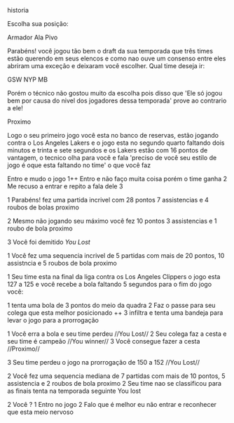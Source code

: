 historia

Escolha sua posição:

Armador 
Ala 
Pivo


Parabéns! você jogou tão bem o draft da sua temporada que três times estão querendo em seus elencos e como nao ouve um consenso entre eles abriram uma exceção e deixaram você escolher. Qual time deseja ir:

GSW
NYP
MB


Porém o técnico não gostou muito da escolha pois disso que 'Ele só jogou bem por causa do nivel dos jogadores dessa temporada' prove ao contrario a ele!

Proximo


Logo o seu primeiro jogo você esta no banco de reservas, estão jogando contra o Los Angeles Lakers e o jogo esta no segundo quarto faltando dois minutos e trinta e sete segundos e os Lakers estão com 16 pontos de vantagem, o tecnico olha para você e fala 'preciso de você seu estilo de jogo é oque esta faltando no time' o que você faz

Entro e mudo o jogo 1++
Entro e não faço muita coisa porém o time ganha 2
Me recuso a entrar e repito a fala dele 3 


1 Parabéns! fez uma partida incrivel com 28 pontos 7 assistencias e 4 roubos de bolas
proximo

2 Mesmo não jogando seu máximo você fez 10 pontos 3 assistencias e 1 roubo de bola
proximo

3 Você foi demitido *You Lost* 


1 Você fez  uma sequencia incrivel de 5 partidas com mais de 20 pontos, 10 assistncia e 5 roubos de bola 
proximo

1 Seu time esta na final da liga contra os Los Angeles Clippers o jogo esta 127 a 125 e você recebe a bola faltando 5 segundos para o fim do jogo você:

1 tenta uma bola de 3 pontos do meio da quadra 
2 Faz o passe para seu colega que esta melhor posicionado ++
3 infiltra e tenta uma bandeja para levar o jogo para a prorrogação

1 Você erra a bola e seu time perdeu //You Lost//
2 Seu colega faz a cesta e seu time é campeão //You winner//
3 Você consegue fazer a cesta //Proximo//

3 Seu time perdeu o jogo na prorrogação de 150 a 152 //You Lost//








2 Você fez uma sequencia mediana de 7 partidas com mais de 10 pontos, 5 assistencia e 2 roubos de bola
proximo
2 Seu time nao se classificou para as finais tenta na temporada seguinte You lost 

2 Você ?
1 Entro no jogo 
2 Falo que é melhor eu não entrar e reconhecer que esta meio nervoso 





